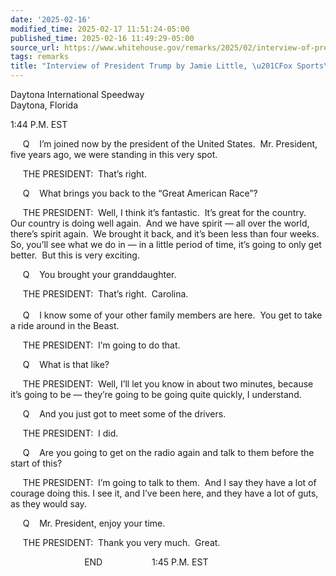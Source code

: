 ```yaml
---
date: '2025-02-16'
modified_time: 2025-02-17 11:51:24-05:00
published_time: 2025-02-16 11:49:29-05:00
source_url: https://www.whitehouse.gov/remarks/2025/02/interview-of-president-trump-by-jamie-little-fox-sports/
tags: remarks
title: "Interview of President Trump by Jamie Little, \u201CFox Sports\u201D"
---
```

 
Daytona International Speedway  
Daytona, Florida

1:44 P.M. EST

  
     Q    I’m joined now by the president of the United States.  Mr.
President, five years ago, we were standing in this very spot.   
  
     THE PRESIDENT:  That’s right.  
  
     Q    What brings you back to the “Great American Race”?

  
     THE PRESIDENT:  Well, I think it’s fantastic.  It’s great for the
country.  Our country is doing well again.  And we have spirit — all
over the world, there’s spirit again.  We brought it back, and it’s been
less than four weeks.  So, you’ll see what we do in — in a little period
of time, it’s going to only get better.  But this is very exciting.

  
     Q    You brought your granddaughter.   
  
     THE PRESIDENT:  That’s right.  Carolina.  
      
     Q    I know some of your other family members are here.  You get to
take a ride around in the Beast.   
  
     THE PRESIDENT:  I’m going to do that.  
  
     Q    What is that like?  
  
     THE PRESIDENT:  Well, I’ll let you know in about two minutes,
because it’s going to be — they’re going to be going quite quickly, I
understand.  
  
     Q    And you just got to meet some of the drivers.   
  
     THE PRESIDENT:  I did.  
  
     Q    Are you going to get on the radio again and talk to them
before the start of this?  
  
     THE PRESIDENT:  I’m going to talk to them.  And I say they have a
lot of courage doing this. I see it, and I’ve been here, and they have a
lot of guts, as they would say.  
  
     Q    Mr. President, enjoy your time.  
  
     THE PRESIDENT:  Thank you very much.  Great.  
  
                              END                    1:45 P.M. EST
